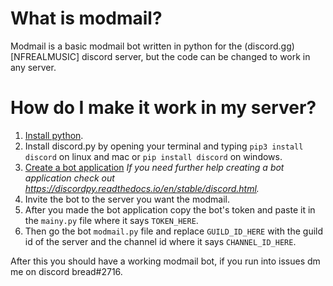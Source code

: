 # What is modmail?

Modmail is a basic modmail bot written in python for the (discord.gg)[NFREALMUSIC] discord server, but the code can be changed to work in any server.

# How do I make it work in my server?

1. [Install python](https://python.org/).
2. Install discord.py by opening your terminal and typing `pip3 install discord` on linux and mac or `pip install discord` on windows.
3. [Create a bot application](https://discord.com/developers/docs/game-sdk/applications)
*If you need further help creating a bot application check out https://discordpy.readthedocs.io/en/stable/discord.html.*
4. Invite the bot to the server you want the modmail.
4. After you made the bot application copy the bot's token and paste it in the `mainy.py` file where it says `TOKEN_HERE`.
5. Then go the bot `modmail.py` file and replace `GUILD_ID_HERE` with the guild id of the server and the channel id where it says `CHANNEL_ID_HERE`.

After this you should have a working modmail bot, if you run into issues dm me on discord bread#2716.

